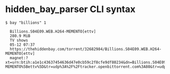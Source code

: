 # hidden_bay_parser CLI syntax

    $ bay "billions" 1
    
      Billions.S04E09.WEB.H264-MEMENTO[ettv]
      280.9 MiB
      TV shows
      05-12 07:37
      https://thehiddenbay.com/torrent/32682984/Billions.S04E09.WEB.H264-MEMENTO[ettv]
      magnet:?xt=urn:btih:a1e1c43637454636d47e0cb59c2f8cfe9df80234&dn=Billions.S04E09.WEB.H264-MEMENTO%5Bettv%5D&tr=udp%3A%2F%2Ftracker.openbittorrent.com%3A80&tr=udp%3A%2F%2Ftracker.publicbt.com%3A80&tr=udp%3A%2F%2Ftracker.ccc.de%3A80


